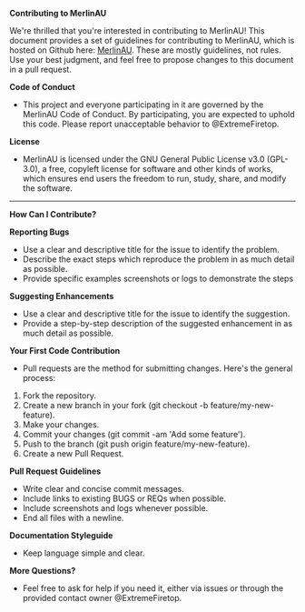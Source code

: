 **Contributing to MerlinAU**

We're thrilled that you're interested in contributing to MerlinAU! 
This document provides a set of guidelines for contributing to MerlinAU, which is hosted on Github here: [MerlinAU](https://github.com/ExtremeFiretop/MerlinAutoUpdate-Router). 
These are mostly guidelines, not rules. Use your best judgment, and feel free to propose changes to this document in a pull request.

**Code of Conduct**
- This project and everyone participating in it are governed by the MerlinAU Code of Conduct. 
By participating, you are expected to uphold this code. Please report unacceptable behavior to @ExtremeFiretop.

**License**
- MerlinAU is licensed under the GNU General Public License v3.0 (GPL-3.0), a free, copyleft license for software and other kinds of works, which ensures end users the freedom to run, study, share, and modify the software.

-------------------------------------
**How Can I Contribute?**

**Reporting Bugs**
- Use a clear and descriptive title for the issue to identify the problem.
- Describe the exact steps which reproduce the problem in as much detail as possible.
- Provide specific examples screenshots or logs to demonstrate the steps

**Suggesting Enhancements**
- Use a clear and descriptive title for the issue to identify the suggestion.
- Provide a step-by-step description of the suggested enhancement in as much detail as possible.

**Your First Code Contribution**
- Pull requests are the method for submitting changes. Here's the general process:
1. Fork the repository.
2. Create a new branch in your fork (git checkout -b feature/my-new-feature).
3. Make your changes.
4. Commit your changes (git commit -am 'Add some feature').
5. Push to the branch (git push origin feature/my-new-feature).
6. Create a new Pull Request.

**Pull Request Guidelines**
- Write clear and concise commit messages.
- Include links to existing BUGS or REQs when possible.
- Include screenshots and logs whenever possible.
- End all files with a newline.

**Documentation Styleguide**
- Keep language simple and clear.

**More Questions?**
- Feel free to ask for help if you need it, either via issues or through the provided contact owner @ExtremeFiretop.
